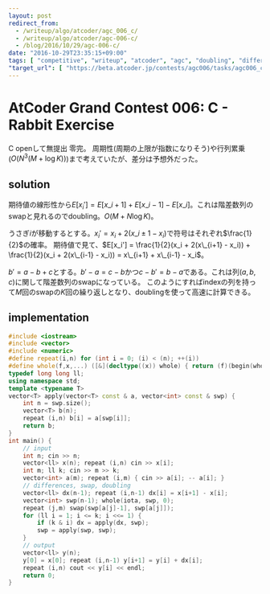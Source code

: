 ```yaml
---
layout: post
redirect_from:
  - /writeup/algo/atcoder/agc_006_c/
  - /writeup/algo/atcoder/agc-006-c/
  - /blog/2016/10/29/agc-006-c/
date: "2016-10-29T23:35:15+09:00"
tags: [ "competitive", "writeup", "atcoder", "agc", "doubling", "difference" ]
"target_url": [ "https://beta.atcoder.jp/contests/agc006/tasks/agc006_c" ]
---
```


# AtCoder Grand Contest 006: C - Rabbit Exercise

C openして無提出 零完。
周期性(周期の上限が指数になりそう)や行列累乗($O(N^3(M + \log K))$)まで考えていたが、差分は予想外だった。

## solution

期待値の線形性から$E[x_i'] = E[x\_{i+1}] + E[x\_{i-1}] - E[x\_i]$。これは階差数列のswapと見れるのでdoubling。$O(M + N \log K)$。

うさぎ$i$が移動するとする。$x_i' = x_i + 2(x\_{i\pm 1} - x_i)$で符号はそれぞれ$\frac{1}{2}$の確率。
期待値で見て、$E[x_i'] = \frac{1}{2}(x_i + 2(x\_{i+1} - x_i)) + \frac{1}{2}(x_i + 2(x\_{i-1} - x_i)) = x\_{i+1} + x\_{i-1} - x_i$。

$b' = a - b + c$とする。$b' - a = c - b$かつ$c - b' = b - a$である。これは列$(a, b, c)$に関して階差数列のswapになっている。
このようにすればindexの列を持って$M$回のswapの$K$回の繰り返しとなり、doublingを使って高速に計算できる。

## implementation

``` c++
#include <iostream>
#include <vector>
#include <numeric>
#define repeat(i,n) for (int i = 0; (i) < (n); ++(i))
#define whole(f,x,...) ([&](decltype((x)) whole) { return (f)(begin(whole), end(whole), ## __VA_ARGS__); })(x)
typedef long long ll;
using namespace std;
template <typename T>
vector<T> apply(vector<T> const & a, vector<int> const & swp) {
    int n = swp.size();
    vector<T> b(n);
    repeat (i,n) b[i] = a[swp[i]];
    return b;
}
int main() {
    // input
    int n; cin >> n;
    vector<ll> x(n); repeat (i,n) cin >> x[i];
    int m; ll k; cin >> m >> k;
    vector<int> a(m); repeat (i,m) { cin >> a[i]; -- a[i]; }
    // differences, swap, doubling
    vector<ll> dx(n-1); repeat (i,n-1) dx[i] = x[i+1] - x[i];
    vector<int> swp(n-1); whole(iota, swp, 0);
    repeat (j,m) swap(swp[a[j]-1], swp[a[j]]);
    for (ll i = 1; i <= k; i <<= 1) {
        if (k & i) dx = apply(dx, swp);
        swp = apply(swp, swp);
    }
    // output
    vector<ll> y(n);
    y[0] = x[0]; repeat (i,n-1) y[i+1] = y[i] + dx[i];
    repeat (i,n) cout << y[i] << endl;
    return 0;
}
```
